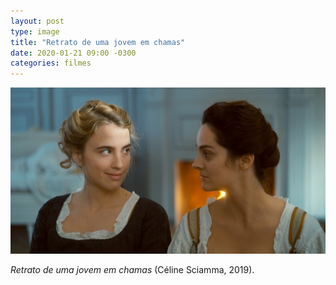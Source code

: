```yaml
---
layout: post
type: image
title: "Retrato de uma jovem em chamas"
date: 2020-01-21 09:00 -0300
categories: filmes
---
```

![Quadro do filme Retrato de uma jovem em chamas.](/assets/2020/retrato-de-uma-jovem-em-chamas.jpg)

_Retrato de uma jovem em chamas_ (Céline Sciamma, 2019).
